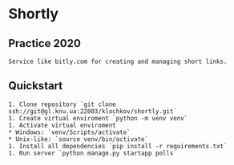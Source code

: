 # Shortly

## Practice 2020
    Service like bitly.com for creating and managing short links.

## Quickstart
    1. Clone repository `git clone ssh://git@gl.knu.ua:22003/klochkov/shortly.git`
    1. Create virtual enviroment `python -m venv venv`
    1. Activate virtual enviroment 
  	* Windows: `venv/Scripts/activate`
	* Unix-like: `source venv/bin/activate` 
    1. Install all dependencies `pip install -r requirements.txt`
    1. Run server `python manage.py startapp polls`
